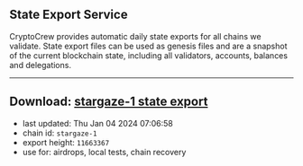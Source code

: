## State Export Service
CryptoCrew provides automatic daily state exports for all chains we validate. State export files can be used as genesis files and are a snapshot of the current blockchain state, including all validators, accounts, balances and delegations.

---
**Download: [stargaze-1 state export](https://dl.ccvalidators.com/SERVICE/stargaze/stargaze-1_export_11663367.json)**
---

- last updated: Thu Jan 04 2024 07:06:58
- chain id: `stargaze-1`
- export height: `11663367`
- use for: airdrops, local tests, chain recovery
